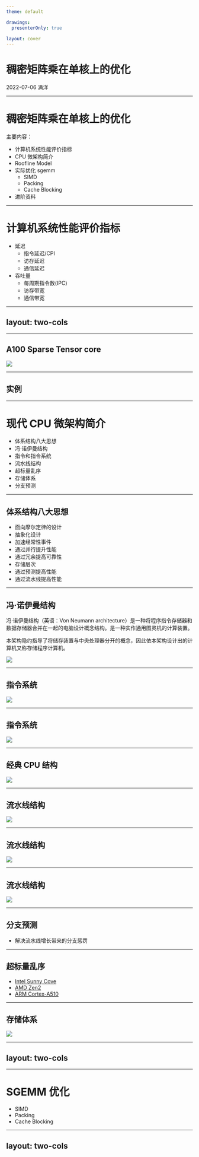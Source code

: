 ```yaml
---
theme: default 

drawings:
  presenterOnly: true

layout: cover
---
```



# 稠密矩阵乘在单核上的优化

2022-07-06 满洋


<!-- 开场题外话：为什么学习计算机系统
    1. 设计计算机系统
    2. 都是写代码，你写的就比别人快
    3. 底层bug只有你能debug

 -->

---


# 稠密矩阵乘在单核上的优化

<!-- 稠密vs稀疏：
    1. 什么是稠密矩阵
    2. 图的邻接矩阵是典型的稀疏矩阵
    3. 神经网络的稀疏性

 -->

主要内容：

- 计算机系统性能评价指标
- CPU 微架构简介
- Roofline Model
- 实际优化 sgemm
    - SIMD
    - Packing
    - Cache Blocking
- 进阶资料

---


# 计算机系统性能评价指标

<!-- 延迟vs吞吐量：
    1. 买菜，1h 1份
    2. 每天买菜
    3. 同样的菜，1h，30份

 -->

- 延迟
  - 指令延迟/CPI
  - 访存延迟
  - 通信延迟
- 吞吐量
  - 每周期指令数(IPC)
  - 访存带宽
  - 通信带宽

--- 
layout: two-cols
---

<template v-slot:default>

# HPC 系统性能指标

- 峰值算力 (xxops)
  - 整数 (Ops)
  - 浮点 (Flops)
</template>

<template v-slot:right>

![](/Nvidia-H100.png)

</template>

---

## A100 Sparse Tensor core

<Transform :scale="0.9">

![](/Nvidia-A100-sparse-tensor-core.png)


</Transform>

---

## 实例

<!-- 
    1. HPC 测试报告
    2. 工作站机器 https://en.wikichip.org/wiki/intel/xeon_w/w-2123
 -->
---

# 现代 CPU 微架构简介

- 体系结构八大思想
- 冯·诺伊曼结构
- 指令和指令系统
- 流水线结构
- 超标量乱序
- 存储体系
- 分支预测

---

## 体系结构八大思想

<!-- 计组考试：
    1. 和毛概的相似性
    2. 和毛概的不同：从事此方面工作，就是重要的要牢记
 -->


- 面向摩尔定律的设计
- 抽象化设计
- 加速经常性事件
- 通过并行提升性能
- 通过冗余提高可靠性
- 存储层次
- 通过预测提高性能
- 通过流水线提高性能

---

## 冯·诺伊曼结构


冯·诺伊曼结构（英语：Von Neumann architecture）是一种将程序指令存储器和数据存储器合并在一起的电脑设计概念结构。是一种实作通用图灵机的计算装置。

本架构隐约指导了将储存装置与中央处理器分开的概念，因此依本架构设计出的计算机又称存储程序计算机。


<Transform :scale="0.3">

![](/Von-Neumann.png)
</Transform>

---

## 指令系统

<Transform :scale="1">

![](/Instr-System.png)

</Transform>

---

## 指令系统

<Transform :scale="0.7">

![](/Instr-Encode.png)

</Transform>

---

## 经典 CPU 结构

<Transform :scale="1">

![](/Five-Stage.png)

</Transform>


---

## 流水线结构

<Transform :scale="1.3">

![](/CPU-laundry1.gif)

</Transform>

---

## 流水线结构

<Transform :scale="1.2">

![](/CPU-laundry2.gif)

</Transform>

---

## 流水线结构

<Transform :scale="0.9">

![](/CPU-pipeline.svg)

</Transform>

---

## 分支预测

- 解决流水线增长带来的分支惩罚

---

## 超标量乱序

- [Intel Sunny Cove](https://en.wikichip.org/wiki/intel/microarchitectures/sunny_cove)
- [AMD Zen2](https://en.wikichip.org/wiki/amd/microarchitectures/zen_2)
- [ARM Cortex-A510](https://en.wikichip.org/wiki/arm_holdings/microarchitectures/cortex-a510)

---



## 存储体系


<Transform :scale="0.8">

![](/Storage-Hierachacy.png)

</Transform>

---
layout: two-cols
---


<template v-slot:default>

# Roofline Model

- 计算强度
- 确定瓶颈

$def:  计算强度  = \frac{峰值算力/Flops}{峰值带宽/Bps}$

</template>
<template v-slot:right>

![](/Roofline-sw26010.png)

</template>

---

# SGEMM 优化

- SIMD
- Packing
- Cache Blocking


---
layout: two-cols
---

<template v-slot:default>

## 进阶资料

- [Denis Bakhvalov's Perf Book](https://book.easyperf.net/perf_book)
- [Perf-Ninja](https://github.com/dendibakh/perf-ninja)
- [计算机体系结构基础 -- 胡伟武](https://foxsen.github.io/archbase/index.html)

</template>
<template v-slot:right>

<Transform :scale="0.5">

![](/Group.jpg)

</Transform>

</template>
